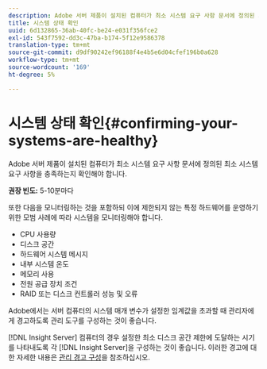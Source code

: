 ```yaml
---
description: Adobe 서버 제품이 설치된 컴퓨터가 최소 시스템 요구 사항 문서에 정의된 최소 시스템 요구 사항을 충족하는지 확인해야 합니다.
title: 시스템 상태 확인
uuid: 6d132865-36ab-40fc-be24-e031f356fce2
exl-id: 543f7592-dd3c-47ba-b174-5f12e9586378
translation-type: tm+mt
source-git-commit: d9df90242ef96188f4e4b5e6d04cfef196b0a628
workflow-type: tm+mt
source-wordcount: '169'
ht-degree: 5%

---
```


# 시스템 상태 확인{#confirming-your-systems-are-healthy}

Adobe 서버 제품이 설치된 컴퓨터가 최소 시스템 요구 사항 문서에 정의된 최소 시스템 요구 사항을 충족하는지 확인해야 합니다.

**권장 빈도:** 5-10분마다

또한 다음을 모니터링하는 것을 포함하되 이에 제한되지 않는 특정 하드웨어를 운영하기 위한 모범 사례에 따라 시스템을 모니터링해야 합니다.

* CPU 사용량
* 디스크 공간
* 하드웨어 시스템 메시지
* 내부 시스템 온도
* 메모리 사용
* 전원 공급 장치 조건
* RAID 또는 디스크 컨트롤러 성능 및 오류

Adobe에서는 서버 컴퓨터의 시스템 매개 변수가 설정한 임계값을 초과할 때 관리자에게 경고하도록 관리 도구를 구성하는 것이 좋습니다.

[!DNL Insight Server] 컴퓨터의 경우 설정한 최소 디스크 공간 제한에 도달하는 시기를 나타내도록 각 [!DNL Insight Server]을 구성하는 것이 좋습니다. 이러한 경고에 대한 자세한 내용은 [관리 경고 구성](../../../home/c-inst-svr/c-admin-inst-svr/t-config-adm-alrts.md#task-0858f588da4941aa9d4952f6592681aa)을 참조하십시오.
